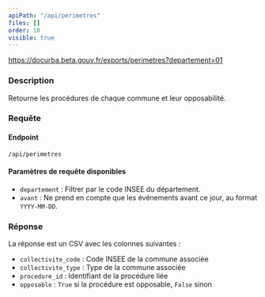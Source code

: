 ```yaml
---
apiPath: "/api/perimetres"
files: []
order: 10
visible: true
---
```


https://docurba.beta.gouv.fr/exports/perimetres?departement=01

### Description

Retourne les procédures de chaque commune et leur opposabilité.

### Requête

#### Endpoint

`/api/perimetres`

#### Paramètres de requête disponibles

- `departement` : Filtrer par le code INSEE du département.
- `avant` : Ne prend en compte que les événements avant ce jour, au format `YYYY-MM-DD`.

### Réponse

La réponse est un CSV avec les colonnes suivantes :

- `collectivite_code` : Code INSEE de la commune associée
- `collectivite_type` : Type de la commune associée
- `procedure_id` : Identifiant de la procédure liée
- `opposable` : `True` si la procédure est opposable, `False` sinon
